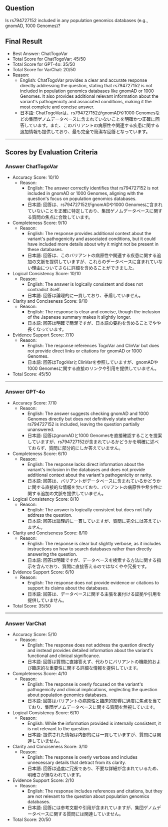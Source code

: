 ## Question

Is rs794727152 included in any population genomics databases (e.g., gnomAD, 1000 Genomes)?

## Final Result

- Best Answer: ChatTogoVar
- Total Score for ChatTogoVar: 45/50
- Total Score for GPT-4o: 35/50
- Total Score for VarChat: 20/50
- Reason:
  - English: ChatTogoVar provides a clear and accurate response directly addressing the question, stating that rs794727152 is not included in population genomics databases like gnomAD or 1000 Genomes. It also provides additional relevant information about the variant's pathogenicity and associated conditions, making it the most complete and concise answer.
  - 日本語: ChatTogoVarは、rs794727152がgnomADや1000 Genomesなどの集団ゲノムデータベースに含まれていないことを明確かつ正確に回答しています。また、このバリアントの病原性や関連する疾患に関する追加情報も提供しており、最も完全で簡潔な回答となっています。

---

## Scores by Evaluation Criteria

### Answer ChatTogoVar
- Accuracy Score: 10/10
  - Reason: 
    - English: The answer correctly identifies that rs794727152 is not included in gnomAD or 1000 Genomes, aligning with the question's focus on population genomics databases.
    - 日本語: 回答は、rs794727152がgnomADや1000 Genomesに含まれていないことを正確に特定しており、集団ゲノムデータベースに関する質問の焦点に合致しています。
- Completeness Score: 9/10
  - Reason: 
    - English: The response provides additional context about the variant's pathogenicity and associated conditions, but it could have included more details about why it might not be present in these databases.
    - 日本語: 回答は、このバリアントの病原性や関連する疾患に関する追加の文脈を提供していますが、これらのデータベースに含まれていない理由についてさらに詳細を含めることができました。
- Logical Consistency Score: 10/10
  - Reason: 
    - English: The answer is logically consistent and does not contradict itself.
    - 日本語: 回答は論理的に一貫しており、矛盾していません。
- Clarity and Conciseness Score: 9/10
  - Reason: 
    - English: The response is clear and concise, though the inclusion of the Japanese summary makes it slightly longer.
    - 日本語: 回答は明確で簡潔ですが、日本語の要約を含めることでやや長くなっています。
- Evidence Support Score: 7/10
  - Reason: 
    - English: The response references TogoVar and ClinVar but does not provide direct links or citations for gnomAD or 1000 Genomes.
    - 日本語: 回答はTogoVarとClinVarを参照していますが、gnomADや1000 Genomesに関する直接のリンクや引用を提供していません。
- Total Score: 45/50

---

### Answer GPT-4o
- Accuracy Score: 7/10
  - Reason: 
    - English: The answer suggests checking gnomAD and 1000 Genomes directly but does not definitively state whether rs794727152 is included, leaving the question partially unanswered.
    - 日本語: 回答はgnomADと1000 Genomesを直接確認することを提案していますが、rs794727152が含まれているかどうかを明確に述べておらず、質問に部分的にしか答えていません。
- Completeness Score: 6/10
  - Reason: 
    - English: The response lacks direct information about the variant's inclusion in the databases and does not provide additional context about the variant's pathogenicity or rarity.
    - 日本語: 回答は、バリアントがデータベースに含まれているかどうかに関する直接的な情報を欠いており、バリアントの病原性や希少性に関する追加の文脈を提供していません。
- Logical Consistency Score: 8/10
  - Reason: 
    - English: The answer is logically consistent but does not fully address the question.
    - 日本語: 回答は論理的に一貫していますが、質問に完全には答えていません。
- Clarity and Conciseness Score: 8/10
  - Reason: 
    - English: The response is clear but slightly verbose, as it includes instructions on how to search databases rather than directly answering the question.
    - 日本語: 回答は明確ですが、データベースを検索する方法に関する指示を含んでおり、質問に直接答えるのではなくやや冗長です。
- Evidence Support Score: 6/10
  - Reason: 
    - English: The response does not provide evidence or citations to support its claims about the databases.
    - 日本語: 回答は、データベースに関する主張を裏付ける証拠や引用を提供していません。
- Total Score: 35/50

---

### Answer VarChat
- Accuracy Score: 5/10
  - Reason: 
    - English: The response does not address the question directly and instead provides detailed information about the variant's functional and clinical significance.
    - 日本語: 回答は質問に直接答えず、代わりにバリアントの機能的および臨床的な重要性に関する詳細な情報を提供しています。
- Completeness Score: 4/10
  - Reason: 
    - English: The response is overly focused on the variant's pathogenicity and clinical implications, neglecting the question about population genomics databases.
    - 日本語: 回答はバリアントの病原性と臨床的影響に過度に焦点を当てており、集団ゲノムデータベースに関する質問を無視しています。
- Logical Consistency Score: 6/10
  - Reason: 
    - English: While the information provided is internally consistent, it is not relevant to the question.
    - 日本語: 提供された情報は内部的には一貫していますが、質問には関連していません。
- Clarity and Conciseness Score: 3/10
  - Reason: 
    - English: The response is overly verbose and includes unnecessary details that detract from its clarity.
    - 日本語: 回答は過度に冗長であり、不要な詳細が含まれているため、明確さが損なわれています。
- Evidence Support Score: 2/10
  - Reason: 
    - English: The response includes references and citations, but they are not relevant to the question about population genomics databases.
    - 日本語: 回答には参考文献や引用が含まれていますが、集団ゲノムデータベースに関する質問には関連していません。
- Total Score: 20/50